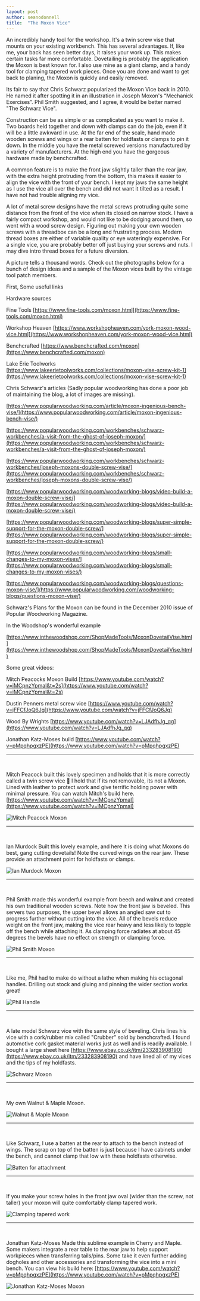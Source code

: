 ```yaml
---
layout: post
author: seanodonnell
title:  "The Moxon Vice"
---
```


An incredibly handy tool for the workshop. It's a twin screw vise that mounts on your existing workbench. This has several advantages. If, like me, your back has seen better days, it raises your work up. This makes certain tasks far more comfortable. Dovetailing is probably the application the Moxon is best known for. I also use mine as a giant clamp, and a handy tool for clamping tapered work pieces. Once you are done and want to get back to planing, the Moxon is quickly and easily removed.

Its fair to say that Chris Schwarz popularized the Moxon Vice back in 2010. He named it after spotting it in an illustration in Joseph Moxon's “Mechanick Exercises”. Phil Smith suggested, and I agree, it would be better named "The Schwarz Vice". 

Construction can be as simple or as complicated as you want to make it. Two boards held together and down with clamps can do the job, even if it will be a little awkward in use. At the far end of the scale, hand made wooden screws and wings or a rear batten for holdfasts or clamps to pin it down. In the middle you have the metal screwed versions manufactured by a variety of manufacturers. At the high end you have the gorgeous hardware made by benchcrafted. 

A common feature is to make the front jaw slightly taller than the rear jaw, with the extra height protruding from the bottom, this makes it easier to align the vice with the front of your bench. I kept my jaws the same height as I use the vice all over the bench and did not want it tilted as a result. I have not had trouble aligning my vice.

A lot of metal screw designs have the metal screws protruding quite some distance from the front of the vice when its closed on narrow stock. I have a fairly compact workshop, and would not like to be dodging around them, so went with a wood screw design. Figuring out making your own wooden screws with a threadbox can be a long and frustrating process. Modern thread boxes are either of variable quality or eye wateringly expensive. For a single vice, you are probably better off just buying your screws and nuts. I may dive intro thread boxes for a future diversion. 

A picture tells a thousand words. Check out the photographs below for a bunch of design ideas and a sample of the Moxon vices built by the vintage tool patch members.

First, Some useful links

Hardware sources

Fine Tools
[https://www.fine-tools.com/moxon.html](https://www.fine-tools.com/moxon.html)


Workshop Heaven
[https://www.workshopheaven.com/york-moxon-wood-vice.html](https://www.workshopheaven.com/york-moxon-wood-vice.html)


Benchcrafted
[https://www.benchcrafted.com/moxon](https://www.benchcrafted.com/moxon)


Lake Erie Toolworks
[https://www.lakeerietoolworks.com/collections/moxon-vise-screw-kit-1](https://www.lakeerietoolworks.com/collections/moxon-vise-screw-kit-1)


Chris Schwarz's articles (Sadly popular woodworking has done a poor job of maintaining the blog, a lot of images are missing).


[https://www.popularwoodworking.com/article/moxon-ingenious-bench-vise/](https://www.popularwoodworking.com/article/moxon-ingenious-bench-vise/)

[https://www.popularwoodworking.com/workbenches/schwarz-workbenches/a-visit-from-the-ghost-of-joseph-moxon/](https://www.popularwoodworking.com/workbenches/schwarz-workbenches/a-visit-from-the-ghost-of-joseph-moxon/)

[https://www.popularwoodworking.com/workbenches/schwarz-workbenches/joseph-moxons-double-screw-vise/](https://www.popularwoodworking.com/workbenches/schwarz-workbenches/joseph-moxons-double-screw-vise/)

[https://www.popularwoodworking.com/woodworking-blogs/video-build-a-moxon-double-screw-vise/](https://www.popularwoodworking.com/woodworking-blogs/video-build-a-moxon-double-screw-vise/)

[https://www.popularwoodworking.com/woodworking-blogs/super-simple-support-for-the-moxon-double-screw/](https://www.popularwoodworking.com/woodworking-blogs/super-simple-support-for-the-moxon-double-screw/)

[https://www.popularwoodworking.com/woodworking-blogs/small-changes-to-my-moxon-vises/](https://www.popularwoodworking.com/woodworking-blogs/small-changes-to-my-moxon-vises/)

[https://www.popularwoodworking.com/woodworking-blogs/questions-moxon-vise/](https://www.popularwoodworking.com/woodworking-blogs/questions-moxon-vise/)


Schwarz's Plans for the Moxon can be found in the December 2010 issue of Popular Woodworking Magazine.

In the Woodshop's wonderful example

[https://www.inthewoodshop.com/ShopMadeTools/MoxonDovetailVise.html](https://www.inthewoodshop.com/ShopMadeTools/MoxonDovetailVise.html)


Some great videos:

Mitch Peacocks Moxon Build
[https://www.youtube.com/watch?v=iMCpnzYpmaI&t=2s](https://www.youtube.com/watch?v=iMCpnzYpmaI&t=2s)

Dustin Penners metal screw vice
[https://www.youtube.com/watch?v=jFFCfJoQ6Jg](https://www.youtube.com/watch?v=jFFCfJoQ6Jg)


Wood By Wrights
[https://www.youtube.com/watch?v=LJAdfhJg_qg](https://www.youtube.com/watch?v=LJAdfhJg_qg)


Jonathan Katz-Moses build
[https://www.youtube.com/watch?v=pMpqhpgxzPE](https://www.youtube.com/watch?v=pMpqhpgxzPE)


***
<br>

Mitch Peacock built this lovely specimen and holds that it is more correctly called a twin screw vice 🙂 I hold that if its not removable, its not a Moxon. Lined with leather to protect work and give terrific holding power with minimal pressure. You can watch Mitch's build here. [https://www.youtube.com/watch?v=iMCpnzYpmaI](https://www.youtube.com/watch?v=iMCpnzYpmaI)

![Mitch Peacock Moxon](/assets/images/moxon/mitch.jpg)

***
<br>

Ian Murdock Built this lovely example, and here it is doing what Moxons do best, gang cutting dovetails! Note the curved wings on the rear jaw. These provide an attachment point for holdfasts or clamps.

![Ian Murdock Moxon](/assets/images/moxon/ianmurdock.jpg)

***
<br>

Phil Smith made this wonderful example from beech and walnut and created his own traditional wooden screws. Note how the front jaw is beveled. This servers two purposes, the upper bevel allows an angled saw cut to progress further without cutting into the vice. All of the bevels reduce weight on the front jaw, making the vice rear heavy and less likely to topple off the bench while attaching it. As clamping force radiates at about 45 degrees the bevels have no effect on strength or clamping force.

![Phil Smith Moxon](/assets/images/moxon/philsmith1.jpg)

***
<br>

Like me, Phil had to make do without a lathe when making his octagonal handles. Drilling out stock and gluing and pinning the wider section works great!

![Phil Handle](/assets/images/moxon/philsmith2.jpg)

***
<br>

A late model Schwarz vice with the same style of beveling. Chris lines his vice with a cork/rubber mix called "Crubber" sold by benchcrafted. I found automotive cork gasket material works just as well and is readily available. I bought a large sheet here [https://www.ebay.co.uk/itm/233283908190](https://www.ebay.co.uk/itm/233283908190) and have lined all of my vices and the tips of my holdfasts.

![Schwarz Moxon](/assets/images/moxon/moxon_overall_IMG_0097.jpg)

***
<br>

My own Walnut & Maple Moxon.

![Walnut & Maple Moxon](/assets/images/moxon/mymoxon.jpg)

***
<br>

Like Schwarz, I use a batten at the rear to attach to the bench instead of wings. The scrap on top of the batten is just because I have cabinets under the bench, and cannot clamp that low with these holdfasts otherwise.

![Batten for attachment](/assets/images/moxon/mymoxon2.jpg)

***
<br>

If you make your screw holes in the front jaw oval (wider than the screw, not taller) your moxon will quite comfortably clamp tapered work.

![Clamping tapered work](/assets/images/moxon/tapered.jpg)

***
<br>

Jonathan Katz-Moses Made this sublime example in Cherry and Maple. Some makers integrate a rear table to the rear jaw to help support workpieces when transferring tails/pins. Some take it even further adding dogholes and other accessories and transforming the vice into a mini bench. You can view his build here: [https://www.youtube.com/watch?v=pMpqhpgxzPE](https://www.youtube.com/watch?v=pMpqhpgxzPE)

![Jonathan Katz-Moses Moxon ](/assets/images/moxon/katzmoses.jpg)

***
